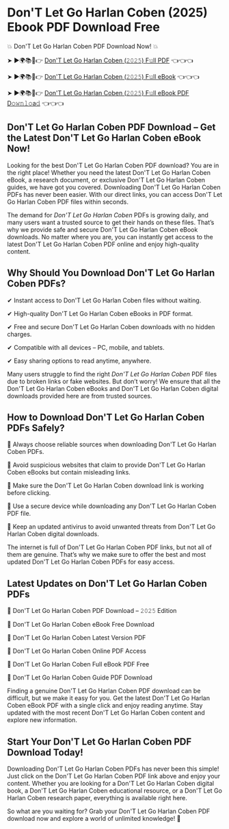 # Don'T Let Go Harlan Coben (2025) Ebook PDF Download Free

💥 Don'T Let Go Harlan Coben PDF Download Now! 💥

➤ ►🌍📚📱👉 [Don'T Let Go Harlan Coben (𝟸𝟶𝟸𝟻) F𝚞ll PDF](https://getpdf.xyz/dont-let-go-harlan-coben) 👈👈👈


➤ ►🌍📚📱👉 [Don'T Let Go Harlan Coben (𝟸𝟶𝟸𝟻) F𝚞ll eBook](https://getpdf.xyz/dont-let-go-harlan-coben) 👈👈👈


➤ ►🌍📚📱👉 [Don'T Let Go Harlan Coben (𝟸𝟶𝟸𝟻) F𝚞ll eBook PDF D𝚘𝚠𝚗𝚕𝚘a𝚍](https://getpdf.xyz/dont-let-go-harlan-coben) 👈👈👈


## Don'T Let Go Harlan Coben PDF Download – Get the Latest Don'T Let Go Harlan Coben eBook Now!

Looking for the best Don'T Let Go Harlan Coben PDF download? You are in the right place! Whether you need the latest Don'T Let Go Harlan Coben eBook, a research document, or exclusive Don'T Let Go Harlan Coben guides, we have got you covered. Downloading Don'T Let Go Harlan Coben PDFs has never been easier. With our direct links, you can access Don'T Let Go Harlan Coben PDF files within seconds.

The demand for *Don'T Let Go Harlan Coben* PDFs is growing daily, and many users want a trusted source to get their hands on these files. That’s why we provide safe and secure Don'T Let Go Harlan Coben eBook downloads. No matter where you are, you can instantly get access to the latest Don'T Let Go Harlan Coben PDF online and enjoy high-quality content.

## Why Should You Download Don'T Let Go Harlan Coben PDFs?

✔ Instant access to Don'T Let Go Harlan Coben files without waiting.

✔ High-quality Don'T Let Go Harlan Coben eBooks in PDF format.

✔ Free and secure Don'T Let Go Harlan Coben downloads with no hidden charges.

✔ Compatible with all devices – PC, mobile, and tablets.

✔ Easy sharing options to read anytime, anywhere.

Many users struggle to find the right *Don'T Let Go Harlan Coben* PDF files due to broken links or fake websites. But don’t worry! We ensure that all the Don'T Let Go Harlan Coben eBooks and Don'T Let Go Harlan Coben digital downloads provided here are from trusted sources.

## How to Download Don'T Let Go Harlan Coben PDFs Safely?

📌 Always choose reliable sources when downloading Don'T Let Go Harlan Coben PDFs.

📌 Avoid suspicious websites that claim to provide Don'T Let Go Harlan Coben eBooks but contain misleading links.

📌 Make sure the Don'T Let Go Harlan Coben download link is working before clicking.

📌 Use a secure device while downloading any Don'T Let Go Harlan Coben PDF file.

📌 Keep an updated antivirus to avoid unwanted threats from Don'T Let Go Harlan Coben digital downloads.

The internet is full of Don'T Let Go Harlan Coben PDF links, but not all of them are genuine. That’s why we make sure to offer the best and most updated Don'T Let Go Harlan Coben PDFs for easy access.

## Latest Updates on Don'T Let Go Harlan Coben PDFs

🔹 Don'T Let Go Harlan Coben PDF Download – 𝟸𝟶𝟸𝟻 Edition

🔹 Don'T Let Go Harlan Coben eBook Free Download

🔹 Don'T Let Go Harlan Coben Latest Version PDF

🔹 Don'T Let Go Harlan Coben Online PDF Access

🔹 Don'T Let Go Harlan Coben Full eBook PDF Free

🔹 Don'T Let Go Harlan Coben Guide PDF Download

Finding a genuine Don'T Let Go Harlan Coben PDF download can be difficult, but we make it easy for you. Get the latest Don'T Let Go Harlan Coben eBook PDF with a single click and enjoy reading anytime. Stay updated with the most recent Don'T Let Go Harlan Coben content and explore new information.

## Start Your Don'T Let Go Harlan Coben PDF Download Today!

Downloading Don'T Let Go Harlan Coben PDFs has never been this simple! Just click on the Don'T Let Go Harlan Coben PDF link above and enjoy your content. Whether you are looking for a Don'T Let Go Harlan Coben digital book, a Don'T Let Go Harlan Coben educational resource, or a Don'T Let Go Harlan Coben research paper, everything is available right here.

So what are you waiting for? Grab your Don'T Let Go Harlan Coben PDF download now and explore a world of unlimited knowledge! 🚀